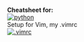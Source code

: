 **Cheatsheet for:**<br/>
[![python](https://img.shields.io/badge/python%cheatsheet%20-14354C.svg?&style=for-the-badge&logo=python&logoColor=white)](https://github.com/joisaac/cheatsheets/blob/main/python-cheatsheet.md)<br/>
Setup for Vim, my .vimrc<br/>
[![.vimrc](https://img.shields.io/badge/my%vimrc-019733?&style=for-the-badge&logo=vim&logoColor=white)](https://github.com/joisaac/cheatsheets/blob/main/.vimrc)
